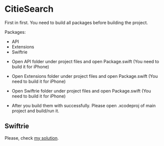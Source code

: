 # CitieSearch

First in first. You need to build all packages before building the project.

Packages:
- API
- Extensions
- Swiftrie 

* Open API folder under project files and open Package.swift (You need to build it for iPhone)

* Open Extensions folder under project files and open Package.swift (You need to build it for iPhone)

* Open Swiftrie folder under project files and open Package.swift (You need to build it for iPhone)

* After you build them with successfully. Please open .xcodeproj of main project and build/run it.

## Swiftrie

Please, check [my solution](https://github.com/yucelokan/CitieSearch/blob/main/Swiftrie/README.md).

